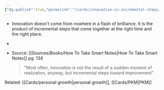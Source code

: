```yaml
---
{"dg-publish":true,"permalink":"/cards/innovation-in-incremental-steps/"}
---
```


- Innovation doesn't come from nowhere in a flash of brilliance. It is the product of incremental steps that come together at the right time and the right place.
-
- Source: [[Sources/Books/How To Take Smart Notes\|How To Take Smart Notes]] pg. 134

  >"Most often, innovation is not the result of a sudden moment of realization, anyway, but incremental steps toward improvement"

Related: [[Cards/personal growth\|personal growth]], [[Cards/PKM\|PKM]]